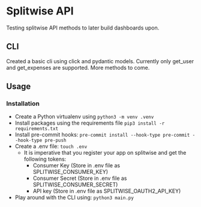 # Splitwise API

Testing splitwise API methods to later build dashboards upon.

## CLI

Created a basic cli using click and pydantic models. Currently only get_user and get_expenses are supported. More methods to come.

## Usage

### Installation

- Create a Python virtualenv using `python3 -m venv .venv`
- Install packages using the requirements file `pip3 install -r requirements.txt`
- Install pre-commit hooks: `pre-commit install --hook-type pre-commit --hook-type pre-push`
- Create a .env file: `touch .env`
    - It is imperative that you register your app on splitwise and get the following tokens:
        - Consumer Key (Store in .env file as SPLITWISE_CONSUMER_KEY)
        - Consumer Secret (Store in .env file as SPLITWISE_CONSUMER_SECRET)
        - API key (Store in .env file as SPLITWISE_OAUTH2_API_KEY)
- Play around with the CLI using: `python3 main.py`
